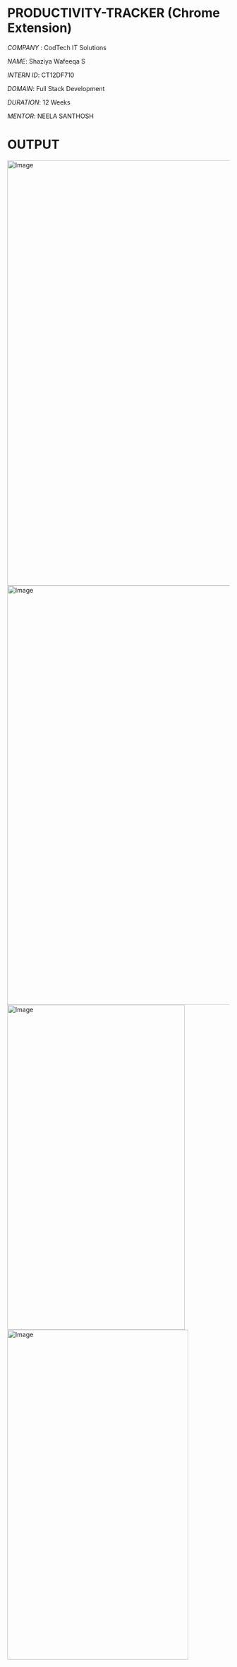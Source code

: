 # PRODUCTIVITY-TRACKER (Chrome Extension)
*COMPANY* : CodTech IT Solutions

*NAME*: Shaziya Wafeeqa S

*INTERN ID*: CT12DF710

*DOMAIN*: Full Stack Development

*DURATION*: 12 Weeks

*MENTOR*: NEELA SANTHOSH

# OUTPUT
<img width="1720" height="963" alt="Image" src="https://github.com/user-attachments/assets/e2f141c6-ec61-487c-b626-bad755a5d6f8" />

<img width="1718" height="950" alt="Image" src="https://github.com/user-attachments/assets/59b8363b-4ffa-4a57-891a-ec87c2485fc7" />


<img width="402" height="736" alt="Image" src="https://github.com/user-attachments/assets/63ba4ee8-b19f-4eaa-9393-46fbfb76edc0" />


<img width="410" height="747" alt="Image" src="https://github.com/user-attachments/assets/011d0fe7-52ba-49a2-a650-f9db1733517b" />
